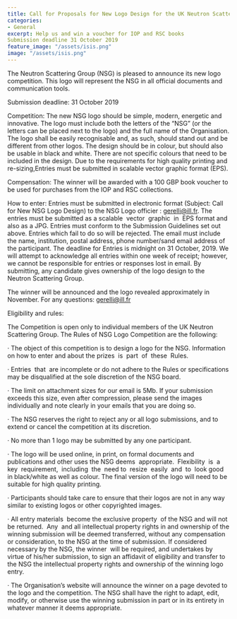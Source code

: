 ```yaml
---
title: Call for Proposals for New Logo Design for the UK Neutron Scattering Group
categories:
- General
excerpt: Help us and win a voucher for IOP and RSC books
Submission deadline 31 October 2019
feature_image: "/assets/isis.png"
image: "/assets/isis.png"
---
```

The Neutron Scattering Group (NSG) is pleased to announce its new logo competition. This logo will represent the NSG in all official documents and communication tools.

Submission deadline: 31 October 2019

Competition:
The new NSG logo should be simple, modern, energetic and innovative. The logo must include both the letters of the “NSG” (or the letters can be placed next to the logo) and the full name of the Organisation. The logo shall be easily recognisable and, as such, should stand out and be different from other logos. The design should be in colour, but should also be usable in black and white. There are not specific colours that need to be included in the design. Due to the requirements for high quality printing and re-sizing,Entries must be submitted in scalable vector graphic format (EPS).

Compensation:
The winner will be awarded with a 100 GBP book voucher to be used for purchases from the IOP and RSC collections.

How to enter:
Entries must be submitted in electronic format (Subject: Call for New NSG Logo Design) to the NSG Logo officier : gerelli@ill.fr. 
The entries must be submitted as a scalable  vector  graphic  in  EPS format and also as a JPG. Entries must conform to the Submission Guidelines set out above. Entries which fail to do so will be rejected. 
The email must include the name, institution, postal address, phone number/sand email address of the participant. The deadline for Entries is midnight on 31 October, 2019. We will attempt to acknowledge all entries within one week of receipt; however, we cannot be responsible for entries or responses lost in email. By submitting, any candidate gives ownership of the logo design to the Neutron Scattering Group.

The winner will be announced and the logo revealed approximately in November.
For any questions: gerelli@ill.fr


Eligibility and rules:

The Competition is open only to individual members of the UK Neutron Scattering Group. 
The Rules of NSG Logo Competition are the following:

·	The object of this competition is to design a logo for the NSG. Information on how to enter and about the prizes  is  part  of  these  Rules.

·	Entries  that  are incomplete or do not adhere to the Rules or specifications may be disqualified at the sole discretion of the NSG board.

·	The limit on attachment sizes for our email is 5Mb. If your submission exceeds this size, even after compression, please send the images individually and note clearly in your emails that you are doing so.

·	The NSG reserves the right to reject any or all logo submissions, and to extend or cancel the competition at its discretion.

·	No more than 1 logo may be submitted by any one participant.

·	The logo will be used online, in print, on formal documents and publications and other uses the NSG deems  appropriate.  Flexibility  is  a  key  requirement,  including  the  need to  resize  easily  and  to  look good in black/white as well as colour. The final version of the logo will need to be suitable for high quality printing.

·	Participants should take care to ensure that their logos are not in any way similar to existing logos or other copyrighted images.

·	All entry materials  become the exclusive property  of the NSG and will not be returned.  Any  and all intellectual property rights in and ownership of the winning submission will be deemed transferred, without any compensation or consideration, to the NSG at the time of submission. If considered necessary by the NSG, the winner  will be required, and undertakes by virtue of his/her submission, to sign an affidavit of eligibility and transfer to the NSG the intellectual property rights and ownership of the winning logo entry.

·	The Organisation’s website will announce the winner on a page devoted to the logo and the competition.
The NSG shall have the right to adapt, edit, modify, or otherwise use the winning submission in part or in its entirety in whatever manner it deems appropriate.




